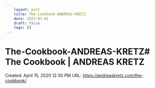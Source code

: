 ```yaml
---
 	layout: post
 	title: The-Cookbook-ANDREAS-KRETZ
 	date: 2021-01-01
 	draft: false
 	tags: []
---
```


# The-Cookbook-ANDREAS-KRETZ# The Cookbook | ANDREAS KRETZ
Created: April 15, 2020 12:30 PM
URL: https://andreaskretz.com/the-cookbook/
